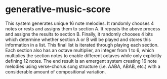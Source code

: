 # generative-music-score
This system generates unique 16 note melodies. It randomly chooses 4 notes or rests and assigns them to section A. It repeats the above process and assigns the results to section B. Finally, it randomly chooses 4 bits which determine whether section A or B will be played and stores this information in a list. This final list is iterated through playing each section. Each section also has an octave multiplier, an integer from 1 to 6, which multiplies the section notes to enable different octaves while only explicitly defining 12 notes. The end result is an emergent system creating 16 note melodies using verse-chorus song structure (i.e. AABA, ABAB, etc.) with a considerable amount of compositional variation.
